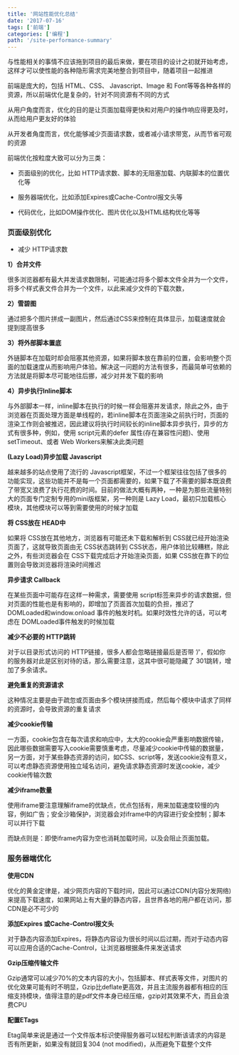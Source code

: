 ```yaml
---
title: '网站性能优化总结'
date: '2017-07-16'
tags: ['前端']
categories: ['编程']
path: '/site-performance-summary'
---
```


与性能相关的事情不应该拖到项目的最后来做，要在项目的设计之初就开始考虑，这样才可以使性能的各种隐形需求完美地整合到项目中，随着项目一起推进

前端是庞大的，包括 HTML、CSS、 Javascript、Image 和 Font等等各种各样的资源，所以前端优化是复杂的，针对不同资源有不同的方式

从用户角度而言，优化的目的是让页面加载得更快和对用户的操作响应得更及时，从而给用户更友好的体验

从开发者角度而言，优化能够减少页面请求数，或者减小请求带宽，从而节省可观的资源

前端优化按粒度大致可以分为三类：

- 页面级别的优化，比如 HTTP请求数、脚本的无阻塞加载、内联脚本的位置优化等

- 服务器端优化，比如添加Expires或Cache-Control报文头等

- 代码优化，比如DOM操作优化、图片优化以及HTML结构优化等等

### 页面级别优化

- 减少 HTTP请求数

**1）合并文件** 

很多浏览器都有最大并发请求数限制，可能通过将多个脚本文件全并为一个文件，将多个样式表文件合并为一个文件，以此来减少文件的下载次数，

**2）雪碧图**

通过把多个图片拼成一副图片，然后通过CSS来控制在具体显示，加载速度就会提到提高很多

**3）将外部脚本置底**

外链脚本在加载时却会阻塞其他资源，如果将脚本放在靠前的位置，会影响整个页面的加载速度从而影响用户体验。解决这一问题的方法有很多，而最简单可依赖的方法就是将脚本尽可能地往后挪，减少对并发下载的影响

**4）异步执行Inline脚本**

与外部脚本一样，inline脚本在执行的时候一样会阻塞并发请求，除此之外，由于浏览器在页面处理方面是单线程的，若inline脚本在页面渲染之前执行时，页面的渲染工作则会被推迟，因此建议将执行时间较长的inline脚本异步执行，异步的方式有很多种，例如，使用 script元素的defer 属性(存在兼容性问题)、使用setTimeout、或者 Web Workers来解决此类问题

**(Lazy Load)异步加载 Javascript**

越来越多的站点使用了流行的 Javascript框架，不过一个框架往往包括了很多的功能实现，这些功能并不是每一个页面都需要的，如果下载了不需要的脚本既浪费了带宽又浪费了执行花费的时间。目前的做法大概有两种，一种是为那些流量特别大的页面专门定制专用的mini版框架，另一种则是 Lazy Load，最初只加载核心模块，其他模块可以等到需要使用的时候才加载

 **将 CSS放在 HEAD中** 

如果将 CSS放在其他地方，浏览器有可能还未下载和解析到 CSS就已经开始渲染页面了，这就导致页面由无 CSS状态跳转到 CSS状态，用户体验比较糟糕，除此之外，有些浏览器会在 CSS下载完成后才开始渲染页面，如果 CSS放在靠下的位置则会导致浏览器将渲染时间推迟

**异步请求 Callback**

在某些页面中可能存在这样一种需求，需要使用 script标签来异步的请求数据，但对页面的性能也是有影响的，即增加了页面首次加载的负担，推迟了 DOMLoaded和window.onload 事件的触发时机。如果时效性允许的话，可以考虑在 DOMLoaded事件触发的时候加载

**减少不必要的 HTTP跳转** 

对于以目录形式访问的 HTTP链接，很多人都会忽略链接最后是否带 ’/'，假如你的服务器对此是区别对待的话，那么需要注意，这其中很可能隐藏了 301跳转，增加了多余请求。

**避免重复的资源请求**

这种情况主要是由于疏忽或页面由多个模块拼接而成，然后每个模块中请求了同样的资源时，会导致资源的重复请求

**减少cookie传输**

一方面，cookie包含在每次请求和响应中，太大的cookie会严重影响数据传输，因此哪些数据需要写入cookie需要慎重考虑，尽量减少cookie中传输的数据量，另一方面，对于某些静态资源的访问，如CSS、script等，发送cookie没有意义，可以考虑静态资源使用独立域名访问，避免请求静态资源时发送cookie，减少cookie传输次数

**减少iframe数量**

使用iframe要注意理解iframe的优缺点，优点包括有，用来加载速度较慢的内容，例如广告；安全沙箱保护，浏览器会对iframe中的内容进行安全控制；脚本可以并行下载

而缺点则是：即使iframe内容为空也消耗加载时间，以及会阻止页面加载。

### 服务器端优化

**使用CDN**

优化的黄金定律是，减少网页内容的下载时间，因此可以通过CDN(内容分发网络)来提高下载速度，如果网站上有大量的静态内容，且世界各地的用户都在访问，那CDN是必不可少的

**添加Expires 或Cache-Control报文头**

对于静态内容添加Expires，将静态内容设为很长时间以后过期，而对于动态内容可以应用合适的Cache-Control，让浏览器根据条件来发送请求

**Gzip压缩传输文件**

Gzip通常可以减少70%的文本内容的大小，包括脚本、样式表等文件，对图片的优化效果可能有时不明显，Gzip比deflate更高效，并且主流服务器都有相应的压缩支持模块，值得注意的是pdf文件本身已经压缩，gzip对其效果不大，而且会浪费CPU

**配置ETags**

Etag简单来说是通过一个文件版本标识使得服务器可以轻松判断该请求的内容是否有所更新，如果没有就回复304 (not modified)，从而避免下载整个文件

